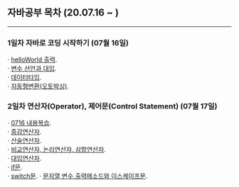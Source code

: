 ## 자바공부 목차 (20.07.16 ~ )
---
### 1일차 자바로 코딩 시작하기 (07월 16일)
· [helloWorld 출력](https://github.com/Muhkeun/muhkeun.github.io-java/blob/master/java0716/HelloWorld.java).  
· [변수 선언과 대입](https://github.com/Muhkeun/muhkeun.github.io-java/blob/master/java0716/Veriable.java).  
· [데이터타입](https://github.com/Muhkeun/muhkeun.github.io-java/blob/master/java0716/DataType.java).  
· [자동형변환(오토박싱)](https://github.com/Muhkeun/muhkeun.github.io-java/blob/master/java0716/AutoBoxing.java).  

### 2일차 연산자(Operator), 제어문(Control Statement) (07월 17일)
· [0716 내용복습](https://github.com/Muhkeun/muhkeun.github.io-java/blob/master/java0717/Review0717.java).  
· [증감연산자](https://github.com/Muhkeun/muhkeun.github.io-java/blob/master/java0717/Operator01.java).  
· [산술연산자](https://github.com/Muhkeun/muhkeun.github.io-java/blob/master/java0717/Operator02.java).  
· [비교연산자, 논리연산자, 삼항연산자](https://github.com/Muhkeun/muhkeun.github.io-java/blob/master/java0717/Operator03.java).  
· [대입연산자](https://github.com/Muhkeun/muhkeun.github.io-java/blob/master/java0717/Operator04.java).  
· [if문](https://github.com/Muhkeun/muhkeun.github.io-java/blob/master/java0717/ControlState01.java).  
· [switch문](https://github.com/Muhkeun/muhkeun.github.io-java/blob/master/java0717/ControlState02.java).
· [문자열 변수,출력메소드와 이스케이프문](https://github.com/Muhkeun/muhkeun.github.io-java/blob/master/java0717/String01.java).
